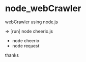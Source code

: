 # node_webCrawler
webCrawler using node.js

=> [run] node cheerio.js

+ node cheerio
+ node request 

thanks
